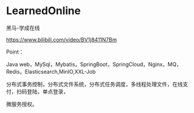 # LearnedOnline
黑马-学成在线

https://www.bilibili.com/video/BV1j8411N7Bm

Point：

Java web，MySql，Mybatis，SpringBoot，SpringCloud，Nginx，MQ，Redis，Elasticsearch,MinIO,XXL-Job

分布式事务控制，分布式文件系统，分布式任务调度，多线程处理文件，在线支付，扫码登陆，单点登录，

微服务授权。

